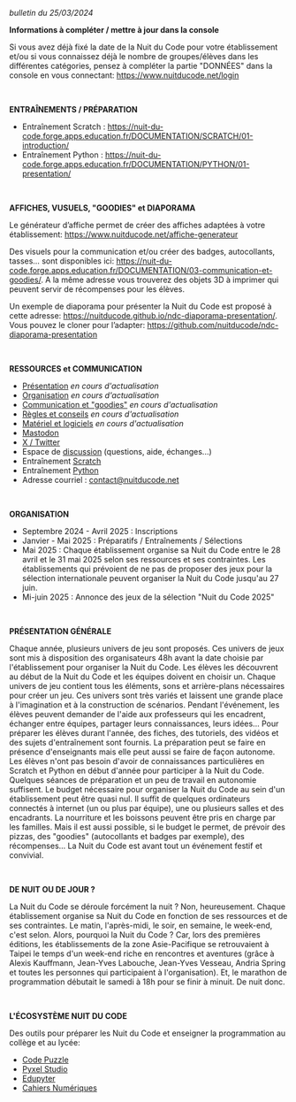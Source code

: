 *bulletin du 25/03/2024*

**Informations à compléter / mettre à jour dans la console**

Si vous avez déjà fixé la date de la Nuit du Code pour votre établissement et/ou si vous connaissez déjà le nombre de groupes/élèves dans les différentes catégories, pensez à compléter la partie "DONNÉES" dans la console en vous connectant: https://www.nuitducode.net/login

<br />

**ENTRAÎNEMENTS / PRÉPARATION**

* Entraînement Scratch : https://nuit-du-code.forge.apps.education.fr/DOCUMENTATION/SCRATCH/01-introduction/
* Entraînement Python : https://nuit-du-code.forge.apps.education.fr/DOCUMENTATION/PYTHON/01-presentation/

<br />

**AFFICHES, VUSUELS, "GOODIES" et DIAPORAMA**

Le générateur d’affiche permet de créer des affiches adaptées à votre établissement: https://www.nuitducode.net/affiche-generateur

Des visuels pour la communication et/ou créer des badges, autocollants, tasses… sont disponibles ici: https://nuit-du-code.forge.apps.education.fr/DOCUMENTATION/03-communication-et-goodies/. A la même adresse vous trouverez des objets 3D à imprimer qui peuvent servir de récompenses pour les élèves.

Un exemple de diaporama pour présenter la Nuit du Code est proposé à cette adresse: https://nuitducode.github.io/ndc-diaporama-presentation/. Vous pouvez le cloner pour l’adapter: https://github.com/nuitducode/ndc-diaporama-presentation

<br />

**RESSOURCES et COMMUNICATION**

* [Présentation](https://nuit-du-code.forge.apps.education.fr/DOCUMENTATION/01-presentation/) *en cours d'actualisation*
* [Organisation](https://nuit-du-code.forge.apps.education.fr/DOCUMENTATION/02-organisation/) *en cours d'actualisation*
* [Communication et "goodies"](https://nuit-du-code.forge.apps.education.fr/DOCUMENTATION/03-communication-et-goodies/)  *en cours d'actualisation*
* [Règles et conseils](https://nuit-du-code.forge.apps.education.fr/DOCUMENTATION/04-regles-conseils/) *en cours d'actualisation*
* [Matériel et logiciels](https://nuit-du-code.forge.apps.education.fr/DOCUMENTATION/05-materiel-logiciels/)  *en cours d'actualisation*
* [Mastodon](https://mastodon.social/@nuitducode)
* [X / Twitter](https://x.com/nuitducode)
* Espace de [discussion](https://github.com/nuitducode/ORGANISATION-2025/discussions) (questions, aide, échanges...)
* Entraînement [Scratch](https://nuit-du-code.forge.apps.education.fr/DOCUMENTATION/SCRATCH/01-introduction/)
* Entraînement [Python](https://nuit-du-code.forge.apps.education.fr/DOCUMENTATION/PYTHON/01-presentation/)
* Adresse courriel : [contact@nuitducode.net](mailto:contact@nuitducode.net)

<br />

**ORGANISATION**

* Septembre 2024 - Avril 2025 : Inscriptions
* Janvier - Mai 2025 : Préparatifs / Entraînements / Sélections
* Mai 2025 : Chaque établissement organise sa Nuit du Code entre le 28 avril et le 31 mai 2025 selon ses ressources et ses contraintes. Les établissements qui prévoient de ne pas de proposer des jeux pour la sélection internationale peuvent organiser la Nuit du Code jusqu'au 27 juin.
* Mi-juin 2025 : Annonce des jeux de la sélection "Nuit du Code 2025"

<br />

**PRÉSENTATION GÉNÉRALE**

Chaque année, plusieurs univers de jeu sont proposés. Ces univers de jeux sont mis à disposition des organisateurs 48h avant la date choisie par l'établissement pour organiser la Nuit du Code. Les élèves les découvrent au début de la Nuit du Code et les équipes doivent en choisir un. Chaque univers de jeu contient tous les éléments, sons et arrière-plans nécessaires pour créer un jeu. Ces univers sont très variés et laissent une grande place à l'imagination et à la construction de scénarios. Pendant l'événement, les élèves peuvent demander de l'aide aux professeurs qui les encadrent, échanger entre équipes, partager leurs connaissances, leurs idées...
Pour préparer les élèves durant l'année, des fiches, des tutoriels, des vidéos et des sujets d'entraînement sont fournis. La préparation peut se faire en présence d'enseignants mais elle peut aussi se faire de façon autonome. Les élèves n'ont pas besoin d'avoir de connaissances particulières en Scratch et Python en début d'année pour participer à la Nuit du Code. Quelques séances de préparation et un peu de travail en autonomie suffisent.
Le budget nécessaire pour organiser la Nuit du Code au sein d'un établissement peut être quasi nul. Il suffit de quelques ordinateurs connectés à internet (un ou plus par équipe), une ou plusieurs salles et des encadrants. La nourriture et les boissons peuvent être pris en charge par les familles. Mais il est aussi possible, si le budget le permet, de prévoir des pizzas, des "goodies" (autocollants et badges par exemple), des récompenses...
La Nuit du Code est avant tout un événement festif et convivial.

<br />

**DE NUIT OU DE JOUR ?**

La Nuit du Code se déroule forcément la nuit ? Non, heureusement. Chaque établissement organise sa Nuit du Code en fonction de ses ressources et de ses contraintes. Le matin, l'après-midi, le soir, en semaine, le week-end, c'est selon.
Alors, pourquoi la Nuit du Code ? Car, lors des premières éditions, les établissements de la zone Asie-Pacifique se retrouvaient à Taipei le temps d'un week-end riche en rencontres et aventures (grâce à Alexis Kauffmann, Jean-Yves Labouche, Jean-Yves Vesseau, Andria Spring et toutes les personnes qui participaient à l'organisation). Et, le marathon de programmation débutait le samedi à 18h pour se finir à minuit. De nuit donc.

<br />

**L'ÉCOSYSTÈME NUIT DU CODE**

Des outils pour préparer les Nuit du Code et enseigner la programmation au collège et au lycée:
* [Code Puzzle](https://www.codepuzzle.io/)
* [Pyxel Studio](https://www.pyxelstudio.net/)
* [Edupyter](https://www.edupyter.net/)
* [Cahiers Numériques](https://www.cahiernum.net/)

<br /><br />
